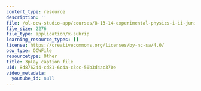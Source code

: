 ```yaml
---
content_type: resource
description: ''
file: /ol-ocw-studio-app/courses/8-13-14-experimental-physics-i-ii-junior-lab-fall-2016-spring-2017/8d876244cd816c4ac3cc50b3d4ac370e_3032008.srt
file_size: 2276
file_type: application/x-subrip
learning_resource_types: []
license: https://creativecommons.org/licenses/by-nc-sa/4.0/
ocw_type: OCWFile
resourcetype: Other
title: 3play caption file
uid: 8d876244-cd81-6c4a-c3cc-50b3d4ac370e
video_metadata:
  youtube_id: null
---
```

